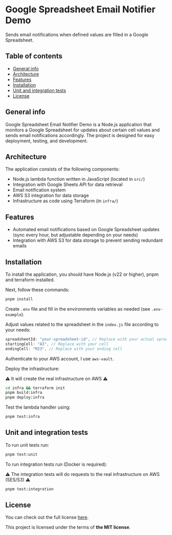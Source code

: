 # Google Spreadsheet Email Notifier Demo

Sends email notifications when defined values are filled in a Google Spreadsheet.

## Table of contents

- [General info](#general-info)
- [Architecture](#architecture)
- [Features](#features)
- [Installation](#installation)
- [Unit and integration tests](#unit-and-integration-tests)
- [License](#license)

## General info

Google Spreadsheet Email Notifier Demo is a Node.js application that monitors a Google Spreadsheet for updates about certain cell values and sends email notifications accordingly. The project is designed for easy deployment, testing, and development.

## Architecture

The application consists of the following components:

- Node.js lambda function written in JavaScript (located in `src/`)
- Integration with Google Sheets API for data retrieval
- Email notification system
- AWS S3 integration for data storage
- Infrastructure as code using Terraform (in `infra/`)

## Features

- Automated email notifications based on Google Spreadsheet updates (sync every hour, but adjustable depending on your needs)
- Integration with AWS S3 for data storage to prevent sending redundant emails

## Installation

To install the application, you should have Node.js (v22 or higher), pnpm and terraform installed.

Next, follow these commands:

```bash
pnpm install
```

Create `.env` file and fill in the environments variables as needed (see `.env-example`).

Adjust values related to the spreadsheet in the `index.js` file according to your needs:

```js
spreadsheetId: "your-spreadsheet-id", // Replace with your actual spreadsheet ID
startingCell: "A3", // Replace with your cell
endingCell: "M23", // Replace with your ending cell
```

Authenticate to your AWS account, I use `aws-vault`.

Deploy the infrastructure:

⚠️ It will create the real infrastructure on AWS ⚠️

```bash
cd infra && terraform init
pnpm build:infra
pnpm deploy:infra
```

Test the lambda handler using:

```bash
pnpm test:infra
```

## Unit and integration tests

To run unit tests run:

```bash
pnpm test:unit
```

To run integration tests run (Docker is required):

⚠️ The integration tests will do requests to the real infrastructure on AWS (SES/S3) ⚠️

```bash
pnpm test:integration
```

## License

You can check out the full license [here](./LICENSE).

This project is licensed under the terms of **the MIT license**.
